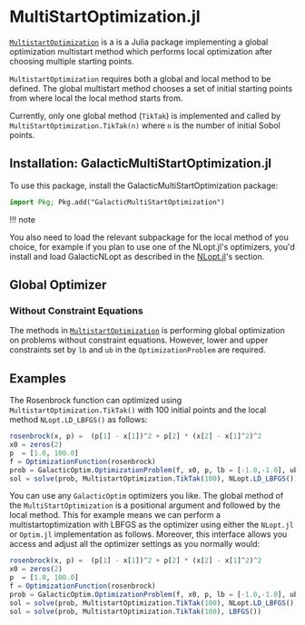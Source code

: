 # MultiStartOptimization.jl
[`MultistartOptimization`](https://github.com/tpapp/MultistartOptimization.jl) is a is a Julia package implementing a global optimization multistart method which performs local optimization after choosing multiple starting points.

`MultistartOptimization` requires both a global and local method to be defined. The global multistart method chooses a set of initial starting points from where local the local method starts from.

Currently, only one global method (`TikTak`) is implemented and called by `MultiStartOptimization.TikTak(n)` where `n` is the number of initial Sobol points. 

## Installation: GalacticMultiStartOptimization.jl

To use this package, install the GalacticMultiStartOptimization package:

```julia
import Pkg; Pkg.add("GalacticMultiStartOptimization")
```
!!! note

You also need to load the relevant subpackage for the local method of you choice, for example if you plan to use one of the NLopt.jl's optimizers, you'd install and load GalacticNLopt as described in the [NLopt.jl](@ref)'s section.

## Global Optimizer
### Without Constraint Equations

The methods in [`MultistartOptimization`](https://github.com/tpapp/MultistartOptimization.jl) is performing global optimization on problems without
constraint equations. However, lower and upper constraints set by `lb` and `ub` in the `OptimizationProblem` are required.

## Examples 

The Rosenbrock function can optimized using `MultistartOptimization.TikTak()` with 100 initial points and the local method `NLopt.LD_LBFGS()` as follows:

```julia
rosenbrock(x, p) =  (p[1] - x[1])^2 + p[2] * (x[2] - x[1]^2)^2
x0 = zeros(2)
p  = [1.0, 100.0]
f = OptimizationFunction(rosenbrock)
prob = GalacticOptim.OptimizationProblem(f, x0, p, lb = [-1.0,-1.0], ub = [1.0,1.0])
sol = solve(prob, MultistartOptimization.TikTak(100), NLopt.LD_LBFGS())
```

You can use any `GalacticOptim` optimizers you like. The global method of the `MultiStartOptimization` is a positional argument and followed by the local method. This for example means we can perform a multistartoptimization with LBFGS as the optimizer using either the `NLopt.jl` or `Optim.jl` implementation as follows. Moreover, this interface allows you access and adjust all the optimizer settings as you normally would:

```julia
rosenbrock(x, p) =  (p[1] - x[1])^2 + p[2] * (x[2] - x[1]^2)^2
x0 = zeros(2)
p  = [1.0, 100.0]
f = OptimizationFunction(rosenbrock)
prob = GalacticOptim.OptimizationProblem(f, x0, p, lb = [-1.0,-1.0], ub = [1.0,1.0])
sol = solve(prob, MultistartOptimization.TikTak(100), NLopt.LD_LBFGS())
sol = solve(prob, MultistartOptimization.TikTak(100), LBFGS())
```
